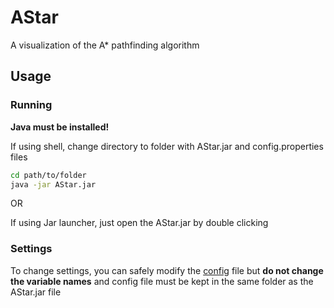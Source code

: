 # AStar
A visualization of the A* pathfinding algorithm

## Usage

### Running

**Java must be installed!**

If using shell, change directory to folder with AStar.jar and config.properties files

```sh
cd path/to/folder
java -jar AStar.jar
```

OR

If using Jar launcher, just open the AStar.jar by double clicking

### Settings

To change settings, you can safely modify the [config](/config.properties) file but **do not change the variable names** and config file must be kept in the same folder as the AStar.jar file
